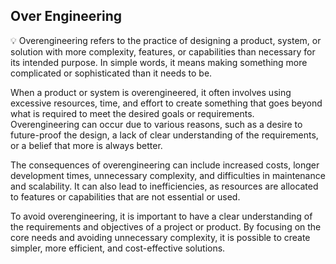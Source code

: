 ## Over Engineering

<aside>
💡 Overengineering refers to the practice of designing a product, system, or solution with more complexity, features, or capabilities than necessary for its intended purpose. In simple words, it means making something more complicated or sophisticated than it needs to be.

When a product or system is overengineered, it often involves using excessive resources, time, and effort to create something that goes beyond what is required to meet the desired goals or requirements. Overengineering can occur due to various reasons, such as a desire to future-proof the design, a lack of clear understanding of the requirements, or a belief that more is always better.

The consequences of overengineering can include increased costs, longer development times, unnecessary complexity, and difficulties in maintenance and scalability. It can also lead to inefficiencies, as resources are allocated to features or capabilities that are not essential or used.

To avoid overengineering, it is important to have a clear understanding of the requirements and objectives of a project or product. By focusing on the core needs and avoiding unnecessary complexity, it is possible to create simpler, more efficient, and cost-effective solutions.

</aside>